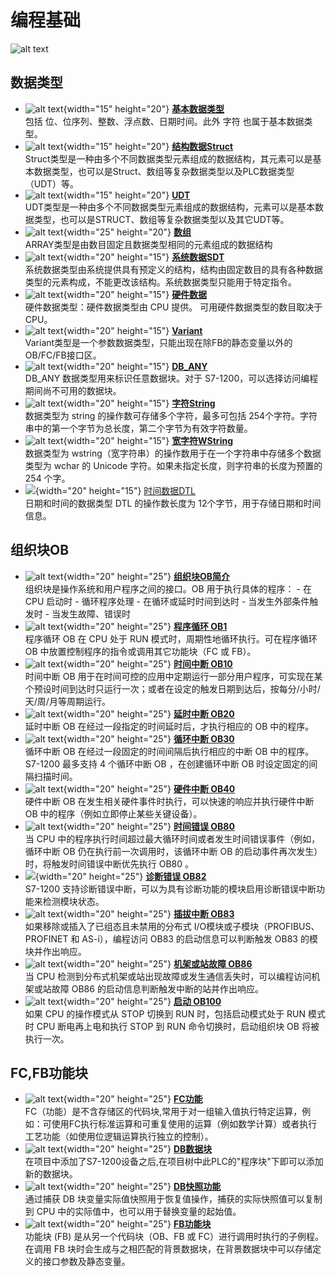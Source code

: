 # 编程基础

![alt text](image.png)


## 数据类型

<!-- <div class="grid cards" markdown> -->

- ![alt text](<database - FontAweso.png>){width="15" height="20"} __[基本数据类型]__ <br> 包括 位、位序列、整数、浮点数、日期时间。此外 字符 也属于基本数据类型。
- ![alt text](<structured data.png>){width="15" height="20"} __[结构数据Struct]__ <br> Struct类型是一种由多个不同数据类型元素组成的数据结构，其元素可以是基本数据类型，也可以是Struct、数组等复杂数据类型以及PLC数据类型（UDT）等。
- ![alt text](udt__left-toolbar-display__udt-sys-lib.png){width="15" height="20"}  __[UDT]__  <br> UDT类型是一种由多个不同数据类型元素组成的数据结构，元素可以是基本数据类型，也可以是STRUCT、数组等复杂数据类型以及其它UDT等。
- ![alt text](array.png){width="25" height="20"} __[数组]__ <br> ARRAY类型是由数目固定且数据类型相同的元素组成的数据结构
- ![alt text](系统数据管理.png){width="20" height="15"} __[系统数据SDT]__  <br> 系统数据类型由系统提供具有预定义的结构，结构由固定数目的具有各种数据类型的元素构成，不能更改该结构。系统数据类型只能用于特定指令。
- ![alt text](硬件数据.png){width="20" height="15"} __[硬件数据]__ <br> 硬件数据类型：硬件数据类型由 CPU 提供。 可用硬件数据类型的数目取决于 CPU。
- ![alt text](变量.png){width="20" height="15"} __[Variant]__ <br> Variant类型是一个参数数据类型，只能出现在除FB的静态变量以外的OB/FC/FB接口区。
- ![alt text](DB.png){width="20" height="15"} __[DB_ANY]__ <br> DB_ANY 数据类型用来标识任意数据块。对于 S7-1200，可以选择访问编程期间尚不可用的数据块。
- ![alt text](字符串.png){width="20" height="15"} __[字符String]__ <br> 数据类型为 string 的操作数可存储多个字符，最多可包括 254个字符。字符串中的第一个字节为总长度，第二个字节为有效字符数量。
- ![alt text](unicode.png){width="20" height="15"} __[宽字符WString]__ <br> 数据类型为 wstring（宽字符串）的操作数用于在一个字符串中存储多个数据类型为 wchar 的 Unicode 字符。如果未指定长度，则字符串的长度为预置的 254 个字。
- ![](../../source/Blue%20grey/26x22/Date_Time.png){width="20" height="15"} [时间数据DTL] <br> 日期和时间的数据类型 DTL 的操作数长度为 12个字节，用于存储日期和时间信息。


<!-- </div> -->


## 组织块OB

<!-- <div class="grid cards" markdown> -->

- ![alt text](Overview.png){width="20" height="25"} __[组织块OB简介]__ <br> 组织块是操作系统和用户程序之间的接口。OB 用于执行具体的程序：
      - 在 CPU 启动时
      - 循环程序处理
      - 在循环或延时时间到达时
      - 当发生外部条件触发时
      - 当发生故障、错误时
- ![alt text](工艺流程_工序.png){width="20" height="25"} __[程序循环 OB1]__ <br> 程序循环 OB 在 CPU 处于 RUN 模式时，周期性地循环执行。可在程序循环 OB 中放置控制程序的指令或调用其它功能块（FC 或 FB）。
- ![alt text](timeline-clock-outline.png){width="20" height="25"} __[时间中断 OB10]__ <br>时间中断 OB 用于在时间可控的应用中定期运行一部分用户程序，可实现在某个预设时间到达时只运行一次；或者在设定的触发日期到达后，按每分/小时/天/周/月等周期运行。
- ![alt text](delay.png){width="20" height="25"} __[延时中断 OB20]__ <br> 延时中断 OB 在经过一段指定的时间延时后，才执行相应的 OB 中的程序。
- ![alt text](icon19chongzhi.png){width="20" height="25"} __[循环中断 OB30]__ <br> 循环中断 OB 在经过一段固定的时间间隔后执行相应的中断 OB 中的程序。S7-1200 最多支持 4 个循环中断 OB ，在创建循环中断 OB 时设定固定的间隔扫描时间。
- ![alt text](hardware.png){width="20" height="25"} __[硬件中断 OB40]__  <br> 硬件中断 OB 在发生相关硬件事件时执行，可以快速的响应并执行硬件中断 OB 中的程序（例如立即停止某些关键设备）。
- ![alt text](时间错误.png){width="20" height="25"} __[时间错误 OB80]__ <br> 当 CPU 中的程序执行时间超过最大循环时间或者发生时间错误事件（例如，循环中断 OB 仍在执行前一次调用时，该循环中断 OB 的启动事件再次发生）时，将触发时间错误中断优先执行 OB80 。
- ![](../../source/Blue%20grey/26x22/Diagnosis.png){width="20" height="25"} __[诊断错误 OB82]__ <br> S7-1200 支持诊断错误中断，可以为具有诊断功能的模块启用诊断错误中断功能来检测模块状态。
- ![alt text](操作-打开电源.png){width="20" height="25"} __[插拔中断 OB83]__ <br> 如果移除或插入了已组态且未禁用的分布式 I/O模块或子模块（PROFIBUS、PROFINET 和 AS-i），编程访问 OB83 的启动信息可以判断触发 OB83 的模块并作出响应。
- ![alt text](Alarm_Window.png){width="20" height="25"} __[机架或站故障 OB86]__ <br> 当 CPU 检测到分布式机架或站出现故障或发生通信丢失时，可以编程访问机架或站故障 OB86 的启动信息判断触发中断的站并作出响应。
- ![alt text](启动.png){width="20" height="25"} __[启动 OB100]__ <br> 如果 CPU 的操作模式从 STOP 切换到 RUN 时，包括启动模式处于 RUN 模式时 CPU 断电再上电和执行 STOP 到 RUN 命令切换时，启动组织块 OB 将被执行一次。

<!-- </div> -->

## FC,FB功能块

<!-- <div class="grid cards" markdown> -->

- ![alt text](fc.png){width="20" height="25"} __[FC功能]__ <br> FC（功能）是不含存储区的代码块,常用于对一组输入值执行特定运算，例如：可使用FC执行标准运算和可重复使用的运算（例如数学计算）或者执行工艺功能（如使用位逻辑运算执行独立的控制）。
- ![alt text](database.png){width="20" height="25"} __[DB数据块]__ <br> 在项目中添加了S7-1200设备之后,在项目树中此PLC的"程序块"下即可以添加新的数据块。
- ![alt text](快照备份ico.png){width="20" height="25"} __[DB快照功能]__ <br> 通过捕获 DB 块变量实际值快照用于恢复值操作，捕获的实际快照值可以复制到 CPU 中的实际值中，也可以用于替换变量的起始值。
- ![alt text](fb.png){width="20" height="25"} __[FB功能块]__ <br> 功能块 (FB) 是从另一个代码块（OB、FB 或 FC）进行调用时执行的子例程。在调用 FB 块时会生成与之相匹配的背景数据块，在背景数据块中可以存储定义的接口参数及静态变量。

<!-- </div> -->


  [基本数据类型]: ./01-Data_Type/01-basic.md
  [结构数据Struct]: ./01-Data_Type/02-Struct.md
  [UDT]: ./01-Data_Type/03-UDT.md
  [数组]: ./01-Data_Type/04-Array.md
  [系统数据SDT]: ./01-Data_Type/05-SDT.md
  [硬件数据]: ./01-Data_Type/06-hardware.md
  [Variant]: ./01-Data_Type/07-Variant.md
  [DB_ANY]: ./01-Data_Type/08-DB_ANY.md
  [字符String]: ./01-Data_Type/09-String.md
  [宽字符WString]: ./01-Data_Type/10-WString.md
  [时间数据DTL]: ./01-Data_Type/11-DTL.md

  [组织块OB简介]: ./02-OB/01-intro.md
  [程序循环 OB1]: ./02-OB/02-OB1.md
  [时间中断 OB10]: ./02-OB/09-OB10.md
  [延时中断 OB20]: ./02-OB/03-OB20.md
  [循环中断 OB30]: ./02-OB/04-OB30.md
  [硬件中断 OB40]: ./02-OB/05-OB40.md
  [时间错误 OB80]: ./02-OB/06-OB80.md
  [诊断错误 OB82]: ./02-OB/07-OB82.md
  [插拔中断 OB83]: ./02-OB/10-OB83.md
  [机架或站故障 OB86]: ./02-OB/11-OB86.md
  [启动 OB100]: ./02-OB/08-OB100.md
  
  [FC功能]: ./03-Block/01-FC.md
  [DB数据块]: ./03-Block/02-DB.md
  [DB快照功能]: ./03-Block/03-DB_Snapshots.md
  [FB功能块]: ./03-Block/04-FB.md